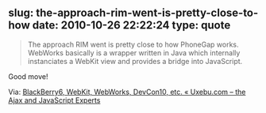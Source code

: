 slug: the-approach-rim-went-is-pretty-close-to-how
date: 2010-10-26 22:22:24
type: quote
---

> The approach RIM went is pretty close to how PhoneGap works. WebWorks basically is a wrapper written in Java which internally instanciates a WebKit view and provides a bridge into JavaScript.

Good move!

 Via: [BlackBerry6, WebKit, WebWorks, DevCon10, etc. « Uxebu.com – the Ajax and JavaScript Experts](http://uxebu.com/blog/2010/10/25/blackberry6-webkit-webworks-devcon10-etc/)

